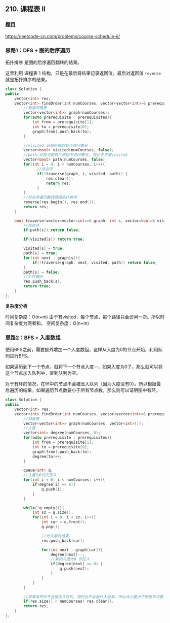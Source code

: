 ## 210. 课程表 II

### 题目

https://leetcode-cn.com/problems/course-schedule-ii/

### 思路1：DFS + 图的后序遍历

拓扑排序 是图的后序遍历翻转的结果。

这里利用 课程表 1 结构，只是在最后将结果记录返回值。最后对返回值 `reverse` 就是拓扑排序的结果。

```C++
class Solution {
public:
    vector<int> res;
    vector<int> findOrder(int numCourses, vector<vector<int>>& prerequisites) {
        //构造邻接表
        vector<vector<int>> graph(numCourses);
        for(auto prerequisite : prerequisites){
            int from = prerequisite[1];
            int to = prerequisite[0];
            graph[from].push_back(to);
        }

        //visited 记录所有的节点访问情况
        vector<bool> visited(numCourses, false);
        //path 记录当前这个路径下访问情况, 类比于正常visited
        vector<bool> path(numCourses, false);
        for(int i = 0; i < numCourses; i++){
              //存在环
              if(!traverse(graph, i, visited, path)) {
                  res.clear();
                  return res;
              }
        }
        //将后序遍历翻转就是拓扑排序
        reverse(res.begin(), res.end());
        return res;
    }

    bool traverse(vector<vector<int>>& graph, int s, vector<bool>& visited, vector<bool>& path){
        //存在环
        if(path[s]) return false;

        if(visited[s]) return true;

        visited[s] = true;
        path[s] = true;
        for(int next : graph[s]){
            if(!traverse(graph, next, visited, path)) return false;
        }
        path[s] = false;
        //后序遍历
        res.push_back(s);
        return true;
    }
};
```

**复杂度分析**

时间复杂度：O(n+m) 由于有visited，每个节点，每个路径只会访问一次。所以时间复杂度为两者和。
空间复杂度：O(n+m)


### 思路2：BFS + 入度数组

使用BFS之前，需要额外增加一个入度数组，这样从入度为0的节点开始，利用队列进行BFS。

如果遍历到下一个节点，就将下一个节点入度--，如果入度为0了，那么就可以将这个节点加入队列中，直到队列为空。

对于有环的情况，在环中的节点不会被压入队列（因为入度没有0）。所以根据最后遍历的结果，如果遍历节点数要小于所有节点数，那么则可以证明图中有环。


```C++
class Solution {
public:
    vector<int> res;
    vector<int> findOrder(int numCourses, vector<vector<int>>& prerequisites) {
        //邻接表
        vector<vector<int>> graph(numCourses, vector<int>());
        //入度
        vector<int> degree(numCourses, 0);
        for(auto prerequisite : prerequisites){
            int from = prerequisite[1];
            int to = prerequisite[0];
            graph[from].push_back(to);
            degree[to]++;
        }

        queue<int> q;
        //入度为0的先压入
        for(int i = 0; i < numCourses; i++){
            if(degree[i] == 0){
                q.push(i);
            }
        }

        while(!q.empty()){
            int sz = q.size();
            for(int i = 0; i < sz; i++){
                int cur = q.front();
                q.pop();

                //计入最后结果
                res.push_back(cur);

                for(int next : graph[cur]){
                    degree[next]--;
                    //新的入度为0 的压入
                    if(degree[next] == 0) {
                        q.push(next);
                    }
                }
            }
        }

        //如果有环的不会被压入队列，同时也不会被计入结果，所以大小要小于所有节点数
        if(res.size() < numCourses) res.clear();
        return res;
    }
};
```